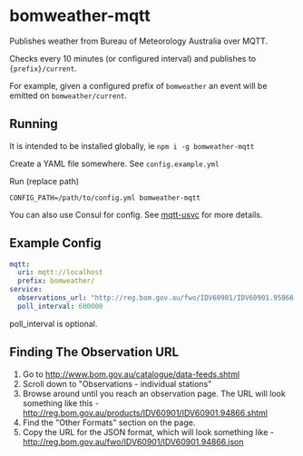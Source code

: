 # bomweather-mqtt

Publishes weather from Bureau of Meteorology Australia over MQTT.

Checks every 10 minutes (or configured interval) and publishes to `{prefix}/current`.

For example, given a configured prefix of `bomweather` an event will be emitted on `bomweather/current`.

## Running

It is intended to be installed globally, ie `npm i -g bomweather-mqtt`

Create a YAML file somewhere. See `config.example.yml`

Run (replace path)

```
CONFIG_PATH=/path/to/config.yml bomweather-mqtt
```

You can also use Consul for config. See [mqtt-usvc](https://www.npmjs.com/package/mqtt-usvc) for more details.

## Example Config

```yml
mqtt:
  uri: mqtt://localhost
  prefix: bomweather/
service:
  observations_url: "http://reg.bom.gov.au/fwo/IDV60901/IDV60901.95866.json"
  poll_interval: 600000
```

poll_interval is optional.

## Finding The Observation URL

1. Go to http://www.bom.gov.au/catalogue/data-feeds.shtml
2. Scroll down to "Observations - individual stations"
3. Browse around until you reach an observation page. The URL will look something like this - http://reg.bom.gov.au/products/IDV60901/IDV60901.94866.shtml
4. Find the "Other Formats" section on the page.
5. Copy the URL for the JSON format, which will look something like - http://reg.bom.gov.au/fwo/IDV60901/IDV60901.94866.json

